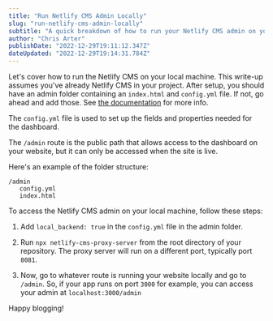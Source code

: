 ```yaml
---
title: "Run Netlify CMS Admin Locally"
slug: "run-netlify-cms-admin-locally"
subtitle: "A quick breakdown of how to run your Netlify CMS admin on your local machine."
author: "Chris Arter"
publishDate: "2022-12-29T19:11:12.347Z"
dateUpdated: "2022-12-29T19:14:31.784Z"
---
```


Let's cover how to run the Netlify CMS on your local machine. This write-up assumes you've already Netlify CMS in your project. After setup, you should have an admin folder containing an `index.html` and `config.yml` file. If not, go ahead and add those. See [the documentation](https://www.netlifycms.org/docs/add-to-your-site/) for more info.

The `config.yml` file is used to set up the fields and properties needed for the dashboard.

The `/admin` route is the public path that allows access to the dashboard on your website, but it can only be accessed when the site is live.

Here's an example of the folder structure:

    /admin
       config.yml
       index.html
    

To access the Netlify CMS admin on your local machine, follow these steps:

1.  Add `local_backend: true` in the `config.yml` file in the admin folder.
    
2.  Run `npx netlify-cms-proxy-server` from the root directory of your repository. The proxy server will run on a different port, typically port `8081`.
    
3.  Now, go to whatever route is running your website locally and go to `/admin`. So, if your app runs on port `3000` for example, you can access your admin at `localhost:3000/admin`
    

Happy blogging!